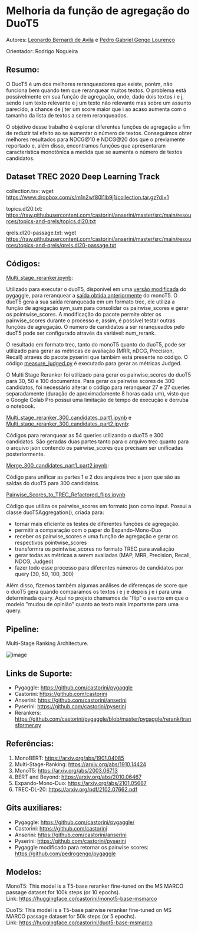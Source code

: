 # Melhoria da função de agregação do DuoT5

Autores: [Leonardo Bernardi de Avila](https://github.com/leobavila) e [Pedro Gabriel Gengo Lourenço](https://github.com/pedrogengo)

Orientador: Rodrigo Nogueira

## Resumo:

O DuoT5 é um dos melhores reranqueadores que existe, porém, não funciona bem quando tem que reranquear muitos textos. O problema está possivelmente em sua função de agregação, onde, dado dois textos i e j, sendo i um texto relevante e j um texto não relevante mas sobre um assunto parecido, a chance de j ter um score maior que i ao acaso aumenta com o tamanho da lista de textos a serem reranqueados.

O objetivo desse trabalho é explorar diferentes funções de agregação a fim de reduzir tal efeito ao se aumentar o número de textos. Conseguimos obter melhores resultados para NDCG@10 e NDCG@20 dos que o previamente reportado e, além disso, encontramos funções que apresentaram característica monotônica a medida que se aumenta o número de textos candidatos.

## Dataset TREC 2020 Deep Learning Track

collection.tsv:
wget https://www.dropbox.com/s/m1n2wf80l1lb9j1/collection.tar.gz?dl=1

topics.dl20.txt:
https://raw.githubusercontent.com/castorini/anserini/master/src/main/resources/topics-and-qrels/topics.dl20.txt

qrels.dl20-passage.txt:
wget https://raw.githubusercontent.com/castorini/anserini/master/src/main/resources/topics-and-qrels/qrels.dl20-passage.txt

## Códigos:

[Multi_stage_reranker.ipynb](https://github.com/leobavila/ia376e_projeto_final/blob/main/codes/Multi_stage_reranker.ipynb):

Utilizado para executar o duoT5, disponível em uma [versão modificada](https://github.com/pedrogengo/pygaggle) do pygaggle, para reranquear a [saída obtida anteriormente](https://github.com/leobavila/ia376e_projeto_final/blob/main/results/base.dl20.p.dTq.rm3.mono.trec) do monoT5. O duoT5 gera a sua saída reranqueada em um formato trec, ele utiliza a função de agregação sym_sum para consolidar os pairwise_scores e gerar os pointwise_scores. A modificação do pacote permite obter os pairwise_scores durante o processo e, assim, é possível testar outras funções de agregação. O numero de candidatos a ser reranqueados pelo duoT5 pode ser configurado através da variável: num_rerank.

O resultado em formato trec, tanto do monoT5 quanto do duoT5, pode ser utilizado para gerar as métricas de avaliação (MRR, nDCG, Precision, Recall) através do pacote pyserini que também está presente no código. O código [measure_judged.py](https://github.com/leobavila/ia376e_projeto_final/blob/main/codes/measure_judged.py) é executado para gerar as métricas Judged.

O Multi Stage Reranker foi utilizado para gerar os pairwise_scores do duoT5 para 30, 50 e 100 documentos. Para gerar os pairwise scores de 300 candidatos, foi necessário alterar o código para reranquear 27 e 27 queries separadamente (duração de aproximadamente 8 horas cada um), visto que o Google Colab Pro possui uma limitação de tempo de execução e derruba o notebook.

[Multi_stage_reranker_300_candidates_part1.ipynb](https://github.com/leobavila/ia376e_projeto_final/blob/main/codes/Multi_stage_reranker_300_candidates_part1.ipynb) e [Multi_stage_reranker_300_candidates_part2.ipynb](https://github.com/leobavila/ia376e_projeto_final/blob/main/codes/Multi_stage_reranker_300_candidates_part2.ipynb):

Códigos para reranquear as 54 queries utilizando o duoT5 e 300 candidatos. São geradas duas partes tanto para o arquivo trec quanto para o arquivo json contendo os pairwise_scores que precisam ser unificadas posteriormente.

[Merge_300_candidates_part1_part2.ipynb](https://github.com/leobavila/ia376e_projeto_final/blob/main/codes/Merge_300_candidates_part1_part2.ipynb):

Código para unificar as partes 1 e 2 dos arquivos trec e json que são as saídas do duoT5 para 300 candidatos.

[Pairwise_Scores_to_TREC_Refactored_flips.ipynb](https://github.com/leobavila/ia376e_projeto_final/blob/main/codes/Pairwise_Scores_to_TREC_Refactored_flips.ipynb)

Código que utiliza os pairwise_scores em formato json como input. Possui a classe duoT5Aggregation(), criada para:

* tornar mais eficiente os testes de diferentes funções de agregação.
* permitir a comparação com o paper do Expando-Mono-Duo
* receber os pairwise_scores e uma função de agregação e gerar os respectivos pointwise_scores
* transformra os pointwise_scores no formato TREC para avaliação
* gerar todas as métricas a serem avaliadas (MAP, MRR, Precision, Recall, NDCG, Judged)
* fazer todo esse processo para diferentes números de candidatos por query (30, 50, 100, 300)

Além disso, fizemos também algumas análises de diferenças de score que o duoT5 gera quando comparamos os textos i e j e depois j e i para uma determinada query. Aqui no projeto chamamos de "flip" o evento em que o modelo "mudou de opinião" quanto ao texto mais importante para uma query.

## Pipeline:
Multi-Stage Ranking Architecture.

![image](https://user-images.githubusercontent.com/35712949/139275242-e37844b2-a8ed-4257-93e6-080d567ba6c1.png)

## Links de Suporte:

* Pygaggle: https://github.com/castorini/pygaggle
* Castorini: https://github.com/castorini
* Anserini: https://github.com/castorini/anserini
* Pyserini: https://github.com/castorini/pyserini
* Rerankers: https://github.com/castorini/pygaggle/blob/master/pygaggle/rerank/transformer.py

## Referências:

1) MonoBERT: https://arxiv.org/abs/1901.04085
2) Multi-Stage-Ranking: https://arxiv.org/abs/1910.14424
3) MonoT5:  https://arxiv.org/abs/2003.06713
4) BERT and Beyond: https://arxiv.org/abs/2010.06467
5) Expando-Mono-Duo: https://arxiv.org/abs/2101.05667
6) TREC-DL-20: https://arxiv.org/pdf/2102.07662.pdf

## Gits auxiliares:

* Pygaggle: https://github.com/castorini/pygaggle/
* Castorini: https://github.com/castorini
* Anserini: https://github.com/castorini/anserini
* Pyserini: https://github.com/castorini/pyserini
* Pygaggle modificado para retornar os pairwise scores: https://github.com/pedrogengo/pygaggle

## Modelos:

MonoT5: This model is a T5-base reranker fine-tuned on the MS MARCO passage dataset for 100k steps (or 10 epochs).<br />
Link: https://huggingface.co/castorini/monot5-base-msmarco

DuoT5: This model is a T5-base pairwise reranker fine-tuned on MS MARCO passage dataset for 50k steps (or 5 epochs).<br />
Link: https://huggingface.co/castorini/duot5-base-msmarco





